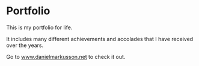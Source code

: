 ﻿# Portfolio

This is my portfolio for life.

It includes many different achievements and accolades that I have received over the years.

Go to www.danielmarkusson.net to check it out.

